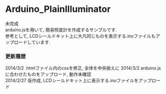 Arduino_PlainIlluminator
========================

未完成<br>
arduino.jsを用いて, 簡易照度計を作成するサンプルです. <br>
参考として, LCDシールドキット上に大凡同じものを表示する.inoファイルもアップロードしています. <br>

### 更新履歴
2014/3/2 .htmlファイル内のcssを修正, 全体を中央揃えに
2014/3/2 arduino.jsに合わせたものをアップロード, 動作未確認 <br>
2014/2/27 仮作成, LCDシールドキット上に表示する.inoファイルをアップロード
